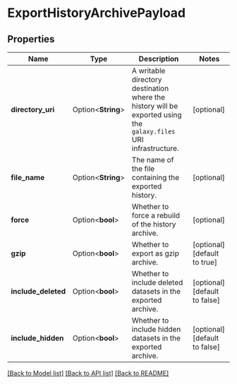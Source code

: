 # ExportHistoryArchivePayload

## Properties

Name | Type | Description | Notes
------------ | ------------- | ------------- | -------------
**directory_uri** | Option<**String**> | A writable directory destination where the history will be exported using the `galaxy.files` URI infrastructure. | [optional]
**file_name** | Option<**String**> | The name of the file containing the exported history. | [optional]
**force** | Option<**bool**> | Whether to force a rebuild of the history archive. | [optional]
**gzip** | Option<**bool**> | Whether to export as gzip archive. | [optional][default to true]
**include_deleted** | Option<**bool**> | Whether to include deleted datasets in the exported archive. | [optional][default to false]
**include_hidden** | Option<**bool**> | Whether to include hidden datasets in the exported archive. | [optional][default to false]

[[Back to Model list]](../README.md#documentation-for-models) [[Back to API list]](../README.md#documentation-for-api-endpoints) [[Back to README]](../README.md)



